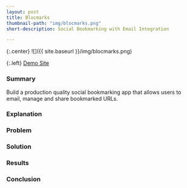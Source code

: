 ```yaml
---
layout: post
title: Blocmarks
thumbnail-path: "img/blocmarks.png"
short-description: Social Bookmarking with Email Integration

---
```


{:.center}
![]({{ site.baseurl }}/img/blocmarks.png)

{:.left}
[Demo Site](http://blocmarks-noel123iamme.heroku.com)

### Summary

Build a production quality social bookmarking app that allows users to email, manage and share bookmarked URLs.

### Explanation



### Problem



### Solution



### Results



### Conclusion

